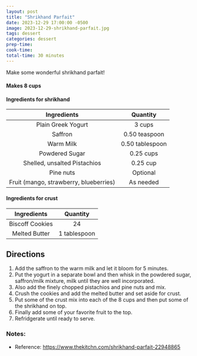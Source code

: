 ```yaml
---
layout: post
title: "Shrikhand Parfait"
date: 2023-12-29 17:00:00 -0500
image: 2023-12-29-shrikhand-parfait.jpg
tags: dessert
categories: dessert
prep-time:
cook-time:
total-time: 30 minutes
---
```


Make some wonderful shrikhand parfait!

#### Makes 8 cups

#### Ingredients for shrikhand

|               Ingredients              |     Quantity    |
|:--------------------------------------:|:---------------:|
|           Plain Greek Yogurt           |      3 cups     |
|                 Saffron                |  0.50 teaspoon  |
|                Warm Milk               | 0.50 tablespoon |
|             Powdered Sugar             |    0.25 cups    |
|      Shelled, unsalted Pistachios      |     0.25 cup    |
|                Pine nuts               |     Optional    |
| Fruit (mango, strawberry, blueberries) |    As needed    |

#### Ingredients for crust

|   Ingredients   |   Quantity   |
|:---------------:|:------------:|
| Biscoff Cookies |      24      |
|  Melted Butter  | 1 tablespoon |

## Directions

1. Add the saffron to the warm milk and let it bloom for 5 minutes.
2. Put the yogurt in a separate bowl and then whisk in the powdered sugar, saffron/milk mixture, milk until they are well incorporated.
3. Also add the finely chopped pistachios and pine nuts and mix.
4. Crush the cookies and add the melted butter and set aside for crust. 
5. Put some of the crust mix into each of the 8 cups and then put some of the shrikhand on top.
6. Finally add some of your favorite fruit to the top.
7. Refridgerate until ready to serve.

### Notes:

* Reference: https://www.thekitchn.com/shrikhand-parfait-22948865
